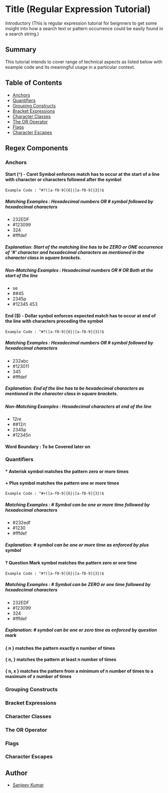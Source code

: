 # Title (Regular Expression Tutorial)

Introductory (This is regular expression tutorial for beignners to get some insight into how a search text or pattern occurrence could be easily found in a search string.)

## Summary

This tutorial intends to cover range of technical aspects as listed below with example code and its meaningful usage in a particular context.

## Table of Contents

- [Anchors](#anchors)
- [Quantifiers](#quantifiers)
- [Grouping Constructs](#grouping-constructs)
- [Bracket Expressions](#bracket-expressions)
- [Character Classes](#character-classes)
- [The OR Operator](#the-or-operator)
- [Flags](#flags)
- [Character Escapes](#character-escapes)

## Regex Components

### Anchors

#### Start (^) - Caret Symbol enforces match has to occur at the start of a line with character or characters followed after the symbol

```
Example Code : ^#?([a-f0-9]{6}|[a-f0-9]{3})$
```
##### Matching Examples : Hexadecimal numbers OR # symbol followed by hexadecimal characters  

- 232EDF 
- #123099 
- 324 
- #fffdef

##### Explanation: Start of the matching line has to be ZERO or ONE occurrence of '#' character and hexadecimal characters as mentioned in the character class in square brackets.  

##### Non-Matching Examples : Hexadecimal numbers OR # OR Both at the start of the line

- se
- ##45 
- 2345p
- #12345 453

#### End ($) - Dollar synbol enforces expected match has to occur at end of the line with characters preceding the symbol

```
Example Code : ^#?([a-f0-9]{6}|[a-f0-9]{3})$
```
##### Matching Examples : Hexadecimal numbers OR # symbol followed by hexadecimal characters  

- 232abc 
- #123011 
- 345 
- #fffdef

##### Explanation: End of the line has to be hexadecimal characters as mentioned in the character class in square brackets.  

##### Non-Matching Examples : Hexadecimal characters at end of the line

- 12re
- ##12rt 
- 2345p
- #12345n

#### Word Boundary : To be Covered later on

### Quantifiers

#### * Asterisk symbol matches the pattern zero or more times


#### + Plus symbol matches the pattern one or more times

```
Example Code : ^#+([a-f0-9]{6}|[a-f0-9]{3})$
```
##### Matching Examples : # Symbol can be one or more time followed by hexadecimal characters  

- #232edf 
- #1230  
- #fffdef

##### Explanation: # symbol can be one or more time as enforced by plus symbol   

#### ? Question Mark symbol matches the pattern zero or one time

```
Example Code : ^#?([a-f0-9]{6}|[a-f0-9]{3})$
```
##### Matching Examples : # Symbol can be ZERO or one time followed by hexadecimal characters  

- 232EDF 
- #123099 
- 324 
- #fffdef

##### Explanation: # symbol can be one or zero time as enforced by question mark   

#### { n } matches the pattern exactly n number of times

#### { n, } matches the pattern at least n number of times

#### { n, x } matches the pattern from a minimum of n number of times to a maximum of x number of times

### Grouping Constructs

### Bracket Expressions

### Character Classes

### The OR Operator

### Flags

### Character Escapes

## Author

- [Sanjeev Kumar](https://github.com/SanjeevKumar-DEV)